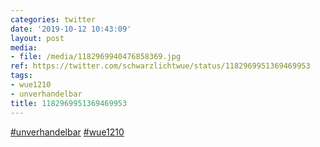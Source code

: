 ```yaml
---
categories: twitter
date: '2019-10-12 10:43:09'
layout: post
media:
- file: /media/1182969940476858369.jpg
ref: https://twitter.com/schwarzlichtwue/status/1182969951369469953
tags:
- wue1210
- unverhandelbar
title: 1182969951369469953
---
```

[#unverhandelbar](/t/unverhandelbar) [#wue1210](/t/wue1210)  